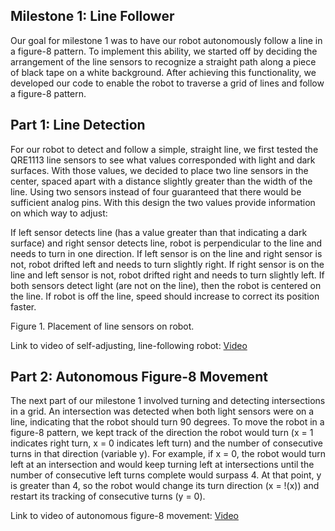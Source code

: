 ## Milestone 1: Line Follower

Our goal for milestone 1 was to have our robot autonomously follow a line in a figure-8 pattern. To implement this ability, we started off by deciding the arrangement of the line sensors to recognize a straight path along a piece of black tape on a white background. After achieving this functionality, we developed our code to enable the robot to traverse a grid of lines and follow a figure-8 pattern. 

## Part 1: Line Detection
For our robot to detect and follow a simple, straight line, we first tested the QRE1113 line sensors to see what values corresponded with light and dark surfaces. With those values, we decided to place two line sensors in the center, spaced apart with a distance slightly greater than the width of the line. Using two sensors instead of four guaranteed that there would be sufficient analog pins. With this design the two values provide information on which way to adjust:

If left sensor detects line (has a value greater than that indicating a dark surface) and right sensor detects line, robot is perpendicular to the line and needs to turn in one direction.
If left sensor is on the line and right sensor is not, robot drifted left and needs to turn slightly right.
If right sensor is on the line and left sensor is not, robot drifted right and needs to turn slightly left.
If both sensors detect light (are not on the line), then the robot is centered on the line. 
If robot is off the line, speed should increase to correct its position faster. 

Figure 1. Placement of line sensors on robot.

Link to video of self-adjusting, line-following robot: [Video](https://youtu.be/CC1JYYBU080) 


## Part 2: Autonomous Figure-8 Movement
The next part of our milestone 1 involved turning and detecting intersections in a grid. An intersection was detected when both light sensors were on a line, indicating that the robot should turn 90 degrees. To move the robot in a figure-8 pattern, we kept track of the direction the robot would turn (x = 1 indicates right turn, x = 0 indicates left turn) and the number of consecutive turns in that direction (variable y). For example, if x = 0, the robot would turn left at an intersection and would keep turning left at intersections until the number of consecutive left turns complete would surpass 4. At that point, y is greater than 4, so the robot would change its turn direction (x = !(x)) and restart its tracking of consecutive turns (y = 0).

Link to video of autonomous figure-8 movement:  [Video](https://youtu.be/ZuVscGUPQMY)
